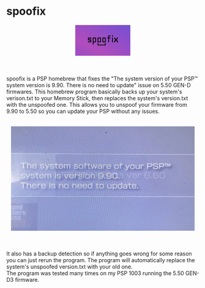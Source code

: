 # spoofix
<p align="center">
  <img src="./ICON0.png">
</p><br/><br/>
spoofix is a PSP homebrew that fixes the "The system version of your PSP™ system version is 9.90. There is no need to update" issue on 5.50 GEN-D firmwares. This homebrew program basically backs up your system's verison.txt to your Memory Stick, then replaces the system's version.txt with the unspoofed one. This allows you to unspoof your firmware from 9.90 to 5.50 so you can update your PSP without any issues. <br/><br/>
<p align="center">
  <img src="./990.png">
</p>
<br/><br/>
It also has a backup detection so if anything goes wrong for some reason you can just rerun the program. The program will automatically replace the system's unspoofed version.txt with your old one. <br/>
The program was tested many times on my PSP 1003 running the 5.50 GEN-D3 firmware.
